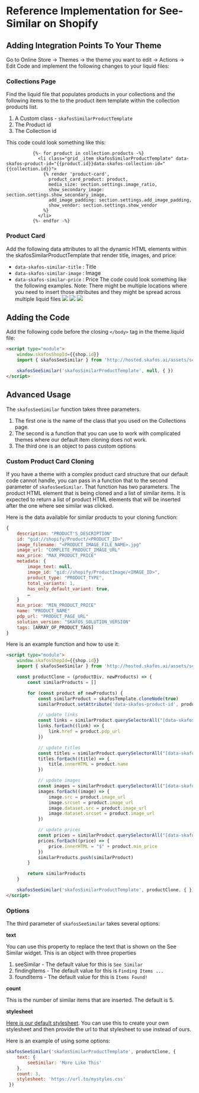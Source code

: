 # Reference Implementation for See-Similar on Shopify

## Adding Integration Points To Your Theme

Go to Online Store -> Themes -> the theme you want to edit -> Actions -> Edit Code and implement the following changes to your liquid files:
### Collections Page

Find the liquid file that populates products in your collections and the following items to the to the product item template within the collection products list. 

1. A Custom class - `skafosSimilarProductTemplate`
2. The Product id
3. The Collection id

This code could look something like this:
```
          {%- for product in collection.products -%}
            <li class="grid__item skafosSimilarProductTemplate" data-skafos-product-id="{{product.id}}data-skafos-collection-id="{{collection.id}}">
              {% render 'product-card',
                product_card_product: product,
                media_size: section.settings.image_ratio,
                show_secondary_image: section.settings.show_secondary_image,
                add_image_padding: section.settings.add_image_padding,
                show_vendor: section.settings.show_vendor
              %}
            </li>
          {%- endfor -%}
```

### Product Card

Add the following data attributes to all the dynamic HTML elements within the skafosSimilarProductTemplate that render title, images, and price:
  - `data-skafos-similar-title` : Title
  - `data-skafos-similar-image` : Image 
  - `data-skafos-similar-price` : Price
The code could look something like the following examples. Note: There might be multiple locations where you need to insert those attributes and they might be spread across multiple liquid files
![](https://cdn.shopify.com/s/files/1/0514/3766/6459/files/Step_3.png?v=1629717969)
![](https://cdn.shopify.com/s/files/1/0514/3766/6459/files/Step_3.1.png?v=1629718096)
![](https://cdn.shopify.com/s/files/1/0514/3766/6459/files/Step_3.2.png?v=1629718096)


## Adding the Code 
Add the following code before the closing `</body>` tag in the theme.liquid file:
```html
<script type="module">
    window.skafosShopId={{shop.id}}
    import { skafosSeeSimilar } from 'http://hosted.skafos.ai/assets/scripts/skafos-see-similar.js'

    skafosSeeSimilar('skafosSimilarProductTemplate', null, { })
</script>
```

## Advanced Usage

The `skafosSeeSimilar` function takes three parameters. 
1. The first one is the name of the class that you used on the Collections page. 
2. The second is a function that you can use to work with complicated themes where our default item cloning does not work.
3. The third one is an object to pass custom options

### Custom Product Card Cloning
If you have a theme with a complex product card structure that our default code cannot handle, you can pass in a function that to the second parameter of `skafosSeeSimilar`. That function has two parameters. The product HTML element that is being cloned and a list of similar items. It is expected to return a list of product HTML elements that will be inserted after the one where see similar was clicked.

Here is the data available for similar products to your cloning function:
```js
{
    description: "PRODUCT'S_DESCRIPTION"
    id: "gid://shopify/Product/<PRODUCT_ID>"
    image_filename: "<PRODUCT_IMAGE_FILE_NAME>.jpg"
    image_url: "COMPLETE_PRODUCT_IMAGE_URL"
    max_price: "MAX_PRODUCT_PRICE"
    metadata: {
        image_text: null, 
        image_id: "gid://shopify/ProductImage/<IMAGE_ID>", 
        product_type: "PRODUCT_TYPE", 
        total_variants: 1, 
        has_only_default_variant: true, 
        …
    }
    min_price: "MIN_PRODUCT_PRICE"
    name: "PRODUCT_NAME"
    pdp_url: "PRODUCT_PAGE_URL"
    solution_version: "SKAFOS_SOLUTION_VERSION"
    tags: [ARRAY_OF_PRODUCT_TAGS]
}
```

Here is an example function and how to use it:
```html
<script type="module">
    window.skafosShopId={{shop.id}}
    import { skafosSeeSimilar } from 'http://hosted.skafos.ai/assets/scripts/skafos-see-similar.js'

    const productClone = (productDiv, newProducts) => {
        const similarProducts = []

        for (const product of newProducts) {
            const similarProduct = skafosTemplate.cloneNode(true)
            similarProduct.setAttribute('data-skafos-product-id', product.id.split('/').pop())

            // update links
            const links = similarProduct.querySelectorAll("[data-skafos-similar-link]")
            links.forEach((link) => {
                link.href = product.pdp_url
            })

            // update titles
            const titles = similarProduct.querySelectorAll("[data-skafos-similar-title]")
            titles.forEach((title) => {
                title.innerHTML = product.name
            })

            // update images
            const images = similarProduct.querySelectorAll("[data-skafos-similar-image]")
            images.forEach((image) => {
                image.src = product.image_url
                image.srcset = product.image_url
                image.dataset.src = product.image_url
                image.dataset.srcset = product.image_url
            })

            // update prices
            const prices = similarProduct.querySelectorAll("[data-skafos-similar-price]")
            prices.forEach((price) => {
                price.innerHTML = "$" + product.min_price
            })
            similarProducts.push(similarProduct)
        }

        return similarProducts
    }

    skafosSeeSimilar('skafosSimilarProductTemplate', productClone, { })
</script>
```

### Options

The third parameter of `skafosSeeSimilar` takes several options:

**text**

You can use this property to replace the text that is shown on the See Similar widget. This is an object with three properties
1. seeSimilar - The default value for this is `See Similar`
2. findingItems - The default value for this is `Finding Items ...`
3. foundItems - The default value for this is `Items Found!`

**count**

This is the number of similar items that are inserted. The default is 5.

**stylesheet**

[Here is our default stylesheet](assets/styles/skafos-see-similar.css). You can use this to create your own stylesheet and then provide the url to that stylesheet to use instead of ours.

Here is an example of using some options:
```js
skafosSeeSimilar('skafosSimilarProductTemplate', productClone, {
    text: {
        seeSimilar: 'More Like This'
    },
    count: 3,
    stylesheet: 'https://url.to/mystyles.css'
 })
```